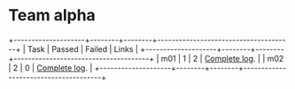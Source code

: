 # Team alpha

+--------------------+--------+--------+--------------------------------------+
| Task               | Passed | Failed | Links                                |
+--------------------+--------+--------+--------------------------------------+
| m01                |      1 |      2 | [Complete log](m01.log).             |
| m02                |      2 |      0 | [Complete log](m02.log).             |
+--------------------+--------+--------+--------------------------------------+

